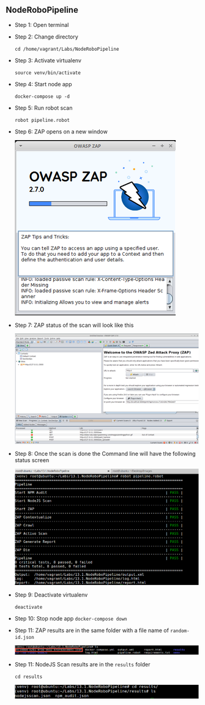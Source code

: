 ## NodeRoboPipeline
* Step 1: Open terminal

* Step 2: Change directory

	 `cd /home/vagrant/Labs/NodeRoboPipeline`
	 
* Step 3: Activate virtualenv
	
	`source venv/bin/activate`	
	
* Step 4: Start node app

	`docker-compose up -d`
	
* Step 5:	Run robot scan

	`robot pipeline.robot`
	
* Step 6: ZAP opens on a new window
	
	![Image](./img/zap_open.png)
    
* Step 7: ZAP status of the scan will look like this
	
	![Image](./img/zap-status.png)
	
* Step 8: Once the scan is done the Command line will have the following status screen

	![Image](./img/robo-status.png)
	
* Step 9: Deactivate virtualenv

	`deactivate`
	
* Step 10: Stop node app
	`docker-compose down`
	
* Step 11: ZAP results are in the same folder with a file name of `random-id.json`
	
	![Image](./img/zap-result.png)
	
* Step 11: NodeJS Scan results are in the `results` folder 

	`cd results`
		
	![Image](./img/node-results.png)	
	
	
	

